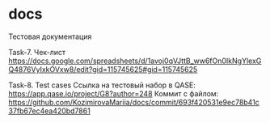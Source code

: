 # docs
Тестовая документация

Task-7. Чек-лист
https://docs.google.com/spreadsheets/d/1avoj0qVJttB_ww6fOn0IkNgYlexGQ4876VyIxkOVxw8/edit?gid=115745625#gid=115745625

Task-8. Test cases
Cсылка на тестовый набор в QASE:
https://app.qase.io/project/G8?author=248
Коммит с файлом:
https://github.com/KozimirovaMariia/docs/commit/693f420531e9ec78b41c37fb67ec4ea420bd7861
